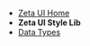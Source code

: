 * [Zeta UI Home ](/ "Zeta UI | integer11 docs")
* **Zeta UI Style Lib**
* [Data Types](/modules/style-lib/data-types "Data Types - Zeta UI/Style Lib | integer11 docs")
